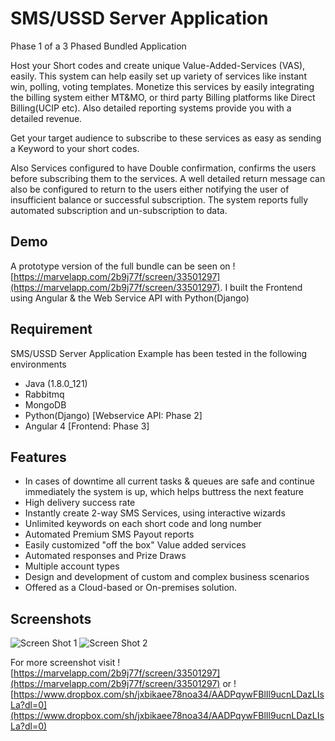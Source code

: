 # SMS/USSD Server Application

Phase 1 of a 3 Phased Bundled Application

Host your Short codes and create unique Value-Added-Services (VAS), easily. This system can help easily set up variety of services like instant win, polling, voting templates. Monetize this services by easily integrating the billing system either MT&MO, or third party Billing platforms like Direct Billing(UCIP etc). Also detailed reporting systems provide you with a detailed revenue.

Get your target audience to subscribe to these services as easy as sending a Keyword to your short codes.

Also Services configured to have Double confirmation, confirms the users before subscribing them to the services. A well detailed return message can also be configured to return to the users either notifying the user of insufficient balance or successful subscription. The system reports fully automated subscription and un-subscription to data.


## Demo

A prototype version of the full bundle can be seen on ![https://marvelapp.com/2b9j77f/screen/33501297](https://marvelapp.com/2b9j77f/screen/33501297). I built the Frontend using Angular & the Web Service API with Python(Django)

## Requirement

SMS/USSD Server Application Example has been tested in the following environments

* Java (1.8.0_121)
* Rabbitmq
* MongoDB
* Python(Django) [Webservice API: Phase 2]
* Angular 4 [Frontend: Phase 3]

## Features

* In cases of downtime all current tasks & queues are safe and continue immediately the system is up, which helps buttress the next feature
* High delivery success rate
* Instantly create 2-way SMS Services, using interactive wizards
* Unlimited keywords on each short code and long number
* Automated Premium SMS Payout reports
* Easily customized "off the box" Value added services
* Automated responses and Prize Draws
* Multiple account types
* Design and development of custom and complex business scenarios
* Offered as a Cloud-based or On-premises solution.


## Screenshots
![Screen Shot 1](https://user-images.githubusercontent.com/8668661/32417923-cc68a82a-c260-11e7-9d6d-e9c3f0aa6a89.png)
![Screen Shot 2](https://user-images.githubusercontent.com/8668661/32417926-d6458a48-c260-11e7-9826-1225fad35c8e.png)

For more screenshot visit ![https://marvelapp.com/2b9j77f/screen/33501297](https://marvelapp.com/2b9j77f/screen/33501297) or ![https://www.dropbox.com/sh/jxbikaee78noa34/AADPqywFBlIl9ucnLDazLIsLa?dl=0](https://www.dropbox.com/sh/jxbikaee78noa34/AADPqywFBlIl9ucnLDazLIsLa?dl=0)